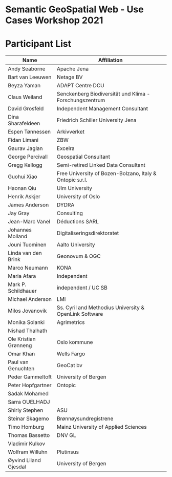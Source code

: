 # Semantic GeoSpatial Web - Use Cases Workshop 2021 

# Participant List


| Name | Affiliation |
| --------------- | --------------- |
|Andy Seaborne| Apache Jena |
|Bart van Leeuwen| Netage BV|
|Beyza Yaman| ADAPT Centre DCU |
|Claus Weiland| Senckenberg Biodiversität und Klima - Forschungszentrum |
|David Grosfeld |Independent Management Consultant |
|Dina Sharafeldeen| Friedrich Schiller University Jena |
|Espen Tønnessen| Arkivverket |
|Fidan Limani| ZBW |
|Gaurav Jaglan| Excelra |
|George Percivall| Geospatial Consultant |
|Gregg Kellogg| Semi-retired Linked Data Consultant |
|Guohui Xiao| Free University of Bozen-Bolzano, Italy & Ontopic s.r.l.|
|Haonan Qiu| Ulm University |
|Henrik Askjer| University of Oslo |
|James Anderson| DYDRA |
|Jay Gray| Consulting |
|Jean-Marc Vanel| Déductions SARL |
|Johannes Molland| Digitaliseringsdirektoratet |
|Jouni Tuominen| Aalto University |
|Linda van den Brink| Geonovum & OGC |
|Marco Neumann| KONA |
|Maria Afara| Independent |
|Mark P. Schildhauer| independent / UC SB|
|Michael Anderson| LMI |
|Milos Jovanovik| Ss. Cyril and Methodius University & OpenLink Software|
|Monika Solanki| Agrimetrics |
|Nishad Thalhath| |
|Ole Kristian Grønneng| Oslo kommune |
|Omar Khan| Wells Fargo |
|Paul van Genuchten| GeoCat bv |
|Peder Gammeltoft| University of Bergen |
|Peter Hopfgartner| Ontopic |
|Sadak Mohamed| |
|Sarra OUELHADJ| |
|Shirly Stephen| ASU |
|Steinar Skagemo| Brønnøysundregistrene |
|Timo Homburg| Mainz University of Applied Sciences |
|Thomas Bassetto| DNV GL |
|Vladimir Kulkov| |
|Wolfram Willuhn| Plutinsus |
|Øyvind Liland Gjesdal| University of Bergen |
